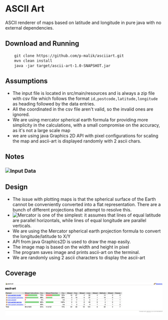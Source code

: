 # ASCII Art

ASCII renderer of maps based on latitude and longitude in pure java with no external dependencies.

## Download and Running
```
    git clone https://github.com/p-malik/asciiart.git
    mvn clean install
    java -jar target/ascii-art-1.0-SNAPSHOT.jar
```

## Assumptions
- The input file is located in src/main/resources and is always a zip file with csv file which follows the format `id,postcode,latitude,longitude` as heading  followed by the data entries.
- All the coordinated in the csv file aren't valid, so the invalid ones are ignored.
- We are using mercator spherical earth formula for providing more simplicity in the calculations, with a small compromise on the accuracy, as it's not a large scale map
- we are using java Graphics 2D API with pixel configurations for scaling the map and ascii-art is displayed randomly with 2 ascii chars.

## Notes
### ![Input Data](https://github.com/dwyl/uk-postcodes-latitude-longitude-complete-csv)

## Design
- The  issue with plotting maps is that the spherical surface of the Earth cannot be conveniently converted into a flat representation. There are a bunch of different projections that attempt to resolve this.
- ![Mercator](http://en.wikipedia.org/wiki/Mercator_projection) is one of the simplest: it assumes that lines of equal latitude are parallel horizontals, while lines of equal longitude are parallel verticals. 
- We are using the  Mercator spherical earth projection formula to convert the longitude/latitude to X/Y
- API from java Graphics2D is used to draw the map easily.
- The image map is based on the width and height in pixel
- The program saves image and prints ascii-art on the terminal.
- We are randomly using 2 ascii characters to display the ascii-art


## Coverage
![Coverage](coverage.png)


 